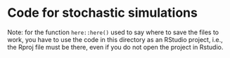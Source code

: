 # Code for stochastic simulations

Note: for the function `here::here()` used to say where to save the files to work, you have to use the code in this directory as an RStudio project, i.e., the Rproj file must be there, even if you do not open the project in Rstudio. 

